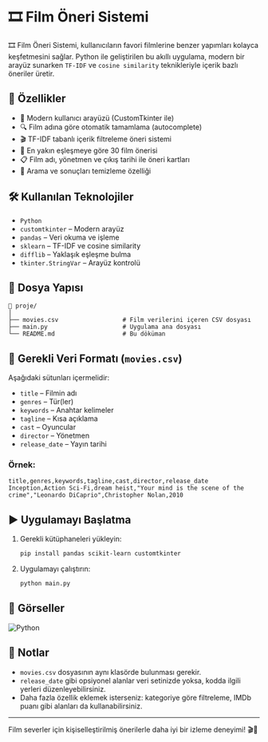 
# 🎞️ Film Öneri Sistemi

🎞️ Film Öneri Sistemi, kullanıcıların favori filmlerine benzer yapımları kolayca keşfetmesini sağlar. Python ile geliştirilen bu akıllı uygulama, modern bir arayüz sunarken `TF-IDF` ve `cosine similarity` teknikleriyle içerik bazlı öneriler üretir.


## 🚀 Özellikler

- 🎨 Modern kullanıcı arayüzü (CustomTkinter ile)
- 🔍 Film adına göre otomatik tamamlama (autocomplete)
- 🎬 TF-IDF tabanlı içerik filtreleme öneri sistemi
- 🧠 En yakın eşleşmeye göre 30 film önerisi
- 📋 Film adı, yönetmen ve çıkış tarihi ile öneri kartları
- 🧹 Arama ve sonuçları temizleme özelliği

## 🛠️ Kullanılan Teknolojiler

- `Python`
- `customtkinter` – Modern arayüz
- `pandas` – Veri okuma ve işleme
- `sklearn` – TF-IDF ve cosine similarity
- `difflib` – Yaklaşık eşleşme bulma
- `tkinter.StringVar` – Arayüz kontrolü

## 📂 Dosya Yapısı

```
📁 proje/
│
├── movies.csv                  # Film verilerini içeren CSV dosyası
├── main.py                     # Uygulama ana dosyası
└── README.md                   # Bu döküman
```

## 🧪 Gerekli Veri Formatı (`movies.csv`)

Aşağıdaki sütunları içermelidir:

- `title` – Filmin adı
- `genres` – Tür(ler)
- `keywords` – Anahtar kelimeler
- `tagline` – Kısa açıklama
- `cast` – Oyuncular
- `director` – Yönetmen
- `release_date` – Yayın tarihi

### Örnek:

```csv
title,genres,keywords,tagline,cast,director,release_date
Inception,Action Sci-Fi,dream heist,"Your mind is the scene of the crime","Leonardo DiCaprio",Christopher Nolan,2010
```

## ▶️ Uygulamayı Başlatma

1. Gerekli kütüphaneleri yükleyin:
   ```bash
   pip install pandas scikit-learn customtkinter
   ```

2. Uygulamayı çalıştırın:
   ```bash
   python main.py
   ```

## 📸 Görseller

![Python](https://github.com/user-attachments/assets/304c255d-a90d-4ff4-8af4-b5be19269eb5)


## 📌 Notlar

- `movies.csv` dosyasının aynı klasörde bulunması gerekir.
- `release_date` gibi opsiyonel alanlar veri setinizde yoksa, kodda ilgili yerleri düzenleyebilirsiniz.
- Daha fazla özellik eklemek isterseniz: kategoriye göre filtreleme, IMDb puanı gibi alanları da kullanabilirsiniz.


---

Film severler için kişiselleştirilmiş önerilerle daha iyi bir izleme deneyimi! 🎬🍿
